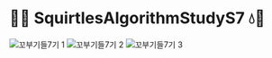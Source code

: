 # 🐢💧 SquirtlesAlgorithmStudyS7 💧🐢

![‎꼬부기들7기 ‎1](https://github.com/SquirtlesAlgorithmStudy/SquirtlesAlgorithmStudyS7/assets/60493070/444f131d-9253-48a5-82bb-ccba8ba0429d)
![‎꼬부기들7기 ‎2](https://github.com/SquirtlesAlgorithmStudy/SquirtlesAlgorithmStudyS7/assets/60493070/6c9dfc9c-b32d-44f5-895d-be7b228cce65)
![‎꼬부기들7기 ‎3](https://github.com/SquirtlesAlgorithmStudy/SquirtlesAlgorithmStudyS7/assets/60493070/c443cfed-6d56-4202-842d-518dc51fb0a7)
